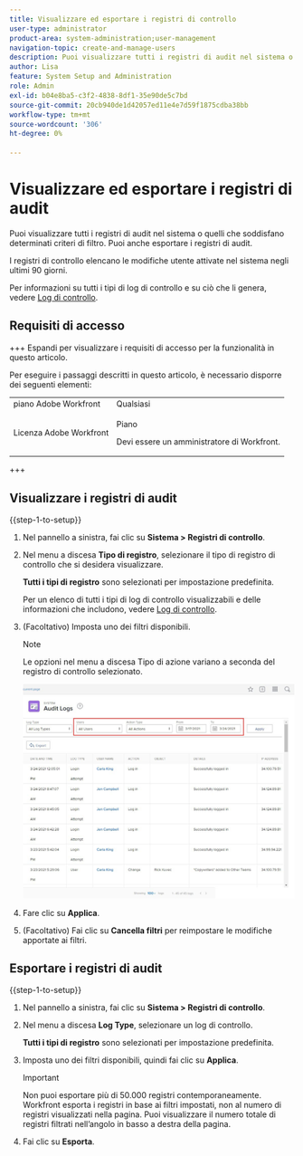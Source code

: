 ```yaml
---
title: Visualizzare ed esportare i registri di controllo
user-type: administrator
product-area: system-administration;user-management
navigation-topic: create-and-manage-users
description: Puoi visualizzare tutti i registri di audit nel sistema o quelli che soddisfano determinati criteri di filtro. Puoi anche esportare i registri di audit. I registri di controllo elencano le modifiche utente attivate nel sistema negli ultimi 90 giorni.
author: Lisa
feature: System Setup and Administration
role: Admin
exl-id: b04e8ba5-c3f2-4838-8df1-35e90de5c7bd
source-git-commit: 20cb940de1d42057ed11e4e7d59f1875cdba38bb
workflow-type: tm+mt
source-wordcount: '306'
ht-degree: 0%

---
```


# Visualizzare ed esportare i registri di audit

<!--
**DON'T DELETE, DRAFT OR HIDE THIS ARTICLE. IT IS LINKED TO THE PRODUCT, THROUGH THE CONTEXT SENSITIVE HELP LINKS. **
-->

Puoi visualizzare tutti i registri di audit nel sistema o quelli che soddisfano determinati criteri di filtro. Puoi anche esportare i registri di audit.

I registri di controllo elencano le modifiche utente attivate nel sistema negli ultimi 90 giorni.

Per informazioni su tutti i tipi di log di controllo e su ciò che li genera, vedere [Log di controllo](../../../administration-and-setup/add-users/create-and-manage-users/audit-logs.md).

## Requisiti di accesso

+++ Espandi per visualizzare i requisiti di accesso per la funzionalità in questo articolo.

Per eseguire i passaggi descritti in questo articolo, è necessario disporre dei seguenti elementi:

<table style="table-layout:auto"> 
 <col> 
 <col> 
 <tbody> 
  <tr> 
   <td role="rowheader">piano Adobe Workfront</td> 
   <td>Qualsiasi</td> 
  </tr> 
  <tr> 
   <td role="rowheader">Licenza Adobe Workfront</td> 
   <td> <p>Piano </p> <p>Devi essere un amministratore di Workfront.</p> </td> 
  </tr> 
 </tbody> 
</table>

+++

## Visualizzare i registri di audit

{{step-1-to-setup}}

1. Nel pannello a sinistra, fai clic su **Sistema > Registri di controllo**.
1. Nel menu a discesa **Tipo di registro**, selezionare il tipo di registro di controllo che si desidera visualizzare.

   **Tutti i tipi di registro** sono selezionati per impostazione predefinita.

   Per un elenco di tutti i tipi di log di controllo visualizzabili e delle informazioni che includono, vedere [Log di controllo](../../../administration-and-setup/add-users/create-and-manage-users/audit-logs.md).

1. (Facoltativo) Imposta uno dei filtri disponibili.

   >[!NOTE]
   >
   >Le opzioni nel menu a discesa Tipo di azione variano a seconda del registro di controllo selezionato.

   ![](assets/audit-logs.jpg)

1. Fare clic su **Applica**.
1. (Facoltativo) Fai clic su **Cancella filtri** per reimpostare le modifiche apportate ai filtri.

## Esportare i registri di audit

{{step-1-to-setup}}

1. Nel pannello a sinistra, fai clic su **Sistema > Registri di controllo**.

1. Nel menu a discesa **Log Type**, selezionare un log di controllo.

   **Tutti i tipi di registro** sono selezionati per impostazione predefinita.

1. Imposta uno dei filtri disponibili, quindi fai clic su **Applica**.

   >[!IMPORTANT]
   >
   >Non puoi esportare più di 50.000 registri contemporaneamente. Workfront esporta i registri in base ai filtri impostati, non al numero di registri visualizzati nella pagina. Puoi visualizzare il numero totale di registri filtrati nell’angolo in basso a destra della pagina.

1. Fai clic su **Esporta**.
